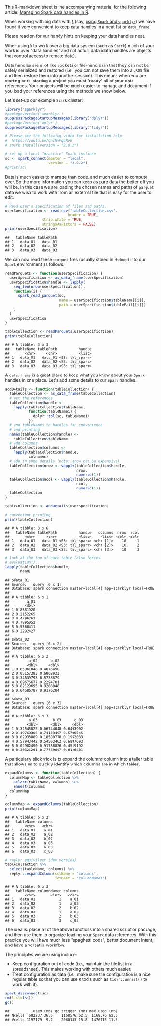 This R-markdown sheet is the accompanying material for the following article: [Managing Spark data handles in R](http://www.win-vector.com/blog/2017/05/managing-spark-data-handles-in-r/).

<!-- README.md is generated from README.Rmd. Please edit that file -->
When working with big data with <a href="https://cran.r-project.org"><code>R</code></a> (say, <a href="https://github.com/WinVector/BigDataRStrata2017">using <code>Spark</code> and <code>sparklyr</code></a>) we have found it very convenient to keep data handles in a neat list or <code>data\_frame</code>.

Please read on for our handy hints on keeping your data handles neat.

When using `R` to work over a big data system (such as `Spark`) much of your work is over "data handles" and not actual data (data handles are objects that control access to remote data).

Data handles are a lot like sockets or file-handles in that they can not be safely serialized and restored (i.e., you can not save them into a `.RDS` file and then restore them into another session). This means when you are starting or re-starting a project you must "ready" all of your data references. Your projects will be much easier to manage and document if you load your references using the methods we show below.

Let's set-up our example `Spark` cluster:

``` r
library("sparklyr")
#packageVersion('sparklyr')
suppressPackageStartupMessages(library("dplyr"))
#packageVersion('dplyr')
suppressPackageStartupMessages(library("tidyr"))

# Please see the following video for installation help
#  https://youtu.be/qnINvPqcRvE
# spark_install(version = "2.0.2")

# set up a local "practice" Spark instance
sc <- spark_connect(master = "local",
                    version = "2.0.2")
#print(sc)
```

Data is much easier to manage than code, and much easier to compute over. So the more information you can keep as pure data the better off you will be. In this case we are loading the chosen names and paths of `parquet` data we wish to work with from an external file that is easy for the user to edit.

``` r
# Read user's specification of files and paths.
userSpecification <- read.csv('tableCollection.csv',
                             header = TRUE,
                 strip.white = TRUE,
                 stringsAsFactors = FALSE)
print(userSpecification)
```

    ##   tableName tablePath
    ## 1   data_01   data_01
    ## 2   data_02   data_02
    ## 3   data_03   data_03

We can now read these `parquet` files (usually stored in `Hadoop`) into our `Spark` environment as follows.

``` r
readParquets <- function(userSpecification) {
  userSpecification <- as_data_frame(userSpecification)
  userSpecification$handle <- lapply(
    seq_len(nrow(userSpecification)),
    function(i) {
      spark_read_parquet(sc, 
                         name = userSpecification$tableName[[i]], 
                         path = userSpecification$tablePath[[i]])
    }
  )
  userSpecification
}

tableCollection <- readParquets(userSpecification)
print(tableCollection)
```

    ## # A tibble: 3 x 3
    ##   tableName tablePath          handle
    ##       <chr>     <chr>          <list>
    ## 1   data_01   data_01 <S3: tbl_spark>
    ## 2   data_02   data_02 <S3: tbl_spark>
    ## 3   data_03   data_03 <S3: tbl_spark>

A `data.frame` is a great place to keep what you know about your `Spark` handles in one place. Let's add some details to our `Spark` handles.

``` r
addDetails <- function(tableCollection) {
  tableCollection <- as_data_frame(tableCollection)
  # get the references
  tableCollection$handle <-
    lapply(tableCollection$tableName,
           function(tableNamei) {
             dplyr::tbl(sc, tableNamei)
           })
  # and tableNames to handles for convenience
  # and printing
  names(tableCollection$handle) <-
    tableCollection$tableName
  # add columns
  tableCollection$columns <- 
    lapply(tableCollection$handle,
           colnames)
  # add in some details (note: nrow can be expensive)
  tableCollection$nrow <- vapply(tableCollection$handle, 
                                 nrow, 
                                 numeric(1))
  tableCollection$ncol <- vapply(tableCollection$handle, 
                                 ncol, 
                                 numeric(1))
  tableCollection
}

tableCollection <- addDetails(userSpecification)

# convenient printing
print(tableCollection)
```

    ## # A tibble: 3 x 6
    ##   tableName tablePath          handle   columns  nrow  ncol
    ##       <chr>     <chr>          <list>    <list> <dbl> <dbl>
    ## 1   data_01   data_01 <S3: tbl_spark> <chr [1]>    10     1
    ## 2   data_02   data_02 <S3: tbl_spark> <chr [2]>    10     2
    ## 3   data_03   data_03 <S3: tbl_spark> <chr [3]>    10     3

``` r
# look at the top of each table (also forces
# evaluation!).
lapply(tableCollection$handle, 
       head)
```

    ## $data_01
    ## Source:   query [6 x 1]
    ## Database: spark connection master=local[4] app=sparklyr local=TRUE
    ## 
    ## # A tibble: 6 x 1
    ##        a_01
    ##       <dbl>
    ## 1 0.8381920
    ## 2 0.2152265
    ## 3 0.4796763
    ## 4 0.7895052
    ## 5 0.5568411
    ## 6 0.2292427
    ## 
    ## $data_02
    ## Source:   query [6 x 2]
    ## Database: spark connection master=local[4] app=sparklyr local=TRUE
    ## 
    ## # A tibble: 6 x 2
    ##         a_02      b_02
    ##        <dbl>     <dbl>
    ## 1 0.05961048 0.4676490
    ## 2 0.05157383 0.6068933
    ## 3 0.34839793 0.5738879
    ## 4 0.89676677 0.2294701
    ## 5 0.82129695 0.9208848
    ## 6 0.64586787 0.9176204
    ## 
    ## $data_03
    ## Source:   query [6 x 3]
    ## Database: spark connection master=local[4] app=sparklyr local=TRUE
    ## 
    ## # A tibble: 6 x 3
    ##         a_03       b_03      c_03
    ##        <dbl>      <dbl>     <dbl>
    ## 1 0.32545825 0.06744048 0.6493902
    ## 2 0.49768306 0.74133497 0.5790545
    ## 3 0.02933889 0.18580778 0.1952033
    ## 4 0.57943442 0.54503462 0.6997693
    ## 5 0.02982490 0.91786826 0.4519192
    ## 6 0.30321291 0.77739097 0.6126401

A particularly slick trick is to expand the columns column into a taller table that allows us to quickly identify which columns are in which tables.

``` r
expandColumns <- function(tableCollection) {
  columnMap <- tableCollection %>% 
    select(tableName, columns) %>%
    unnest(columns)
  columnMap
}

columnMap <- expandColumns(tableCollection)
print(columnMap)
```

    ## # A tibble: 6 x 2
    ##   tableName columns
    ##       <chr>   <chr>
    ## 1   data_01    a_01
    ## 2   data_02    a_02
    ## 3   data_02    b_02
    ## 4   data_03    a_03
    ## 5   data_03    b_03
    ## 6   data_03    c_03

``` r
# replyr equivilent (dev version)
tableCollection %>% 
  select(tableName, columns) %>% 
  replyr::expandColumn(colName = 'columns',
                       idxDest = 'columnNumer')
```

    ## # A tibble: 6 x 3
    ##   tableName columnNumer columns
    ##       <chr>       <int>   <chr>
    ## 1   data_01           1    a_01
    ## 2   data_02           1    a_02
    ## 3   data_02           2    b_02
    ## 4   data_03           1    a_03
    ## 5   data_03           2    b_03
    ## 6   data_03           3    c_03

The idea is: place all of the above functions into a shared script or package, and then use them to organize loading your `Spark` data references. With this practice you will have much less "spaghetti code", better document intent, and have a versatile workflow.

The principles we are using include:

-   Keep configuration out of code (i.e., maintain the file list in a spreadsheet). This makes working with others much easier.
-   Treat configuration as data (i.e., make sure the configuration is a nice regular table so that you can use `R` tools such as `tidyr::unnest()` to work with it).

``` r
spark_disconnect(sc)
rm(list=ls())
gc()
```

    ##           used (Mb) gc trigger (Mb) max used (Mb)
    ## Ncells  682237 36.5    1168576 62.5  1168576 62.5
    ## Vcells 1197179  9.2    2060183 15.8  1476115 11.3

